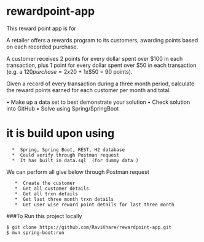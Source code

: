 # rewardpoint-app

This reward point app is for 

A retailer offers a rewards program to its customers, awarding points based on each recorded purchase. 
 
A customer receives 2 points for every dollar spent over $100 in each transaction, plus 1 point for every dollar spent over $50 in each transaction 
(e.g. a $120 purchase = 2x$20 + 1x$50 = 90 points).
 
Given a record of every transaction during a three month period, calculate the reward points earned for each customer per month and total.
 
•             Make up a data set to best demonstrate your solution
•             Check solution into GitHub
•             Solve using Spring/SpringBoot

# it is build upon using 
      *  Spring, Spring Boot, REST, H2 database
      *  Could verify through Postman request 
      *  It has built in data.sql  (for dummy data )
      
  We can perform all give below through Postman request
      
       *  Create the customer 
       *  Get all customer details
       *  Get all trxn details
       *  Get last three month trxn details
       *  Get user wise reward point details for last three month
       
       
       
###To Run this project locally
```shell
$ git clone https://github.com/RaviKhare/rewardpoint-app.git
$ mvn spring-boot:run

       
      
